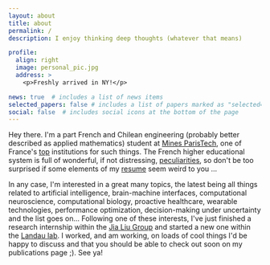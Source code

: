 ```yaml
---
layout: about
title: about
permalink: /
description: I enjoy thinking deep thoughts (whatever that means)

profile:
  align: right
  image: personal_pic.jpg
  address: >
    <p>Freshly arrived in NY!</p>

news: true  # includes a list of news items
selected_papers: false # includes a list of papers marked as "selected={true}"
social: false  # includes social icons at the bottom of the page
---
```


Hey there. I'm a part French and Chilean engineering (probably better described as applied mathematics) student at [Mines ParisTech](https://www.minesparis.psl.eu/), one of France's [top](https://etudiant.lefigaro.fr/article/classement-des-ecoles-d-ingenieurs_670e7e40-1ff2-11ea-88a9-d2e707b938cd/) institutions for such things. The French higher educational system is full of wonderful, if not distressing, [peculiarities](http://www.understandfrance.org/France/Education.html#ecoles), so don't be too surprised if some elements of my [resume](/assets/pdf/cv_sebastian_partarrieu.pdf) seem weird to you ... 

In any case, I'm interested in a great many topics, the latest being all things related to artificial intelligence, brain-machine interfaces, computational neuroscience, computational biology, proactive healthcare, wearable technologies, performance optimization, decision-making under uncertainty and the list goes on... Following one of these interests, I've just finished a research internship within the [Jia Liu Group](https://liulab.seas.harvard.edu/) and started a new one within the [Landau lab](https://www.landaulab.org/). I worked, and am working, on loads of cool things I'd be happy to discuss and that you should be able to check out soon on my publications page ;). See ya!

